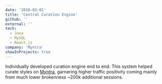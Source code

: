 ```yaml
---
date: '2018-03-01'
title: 'Central Curation Engine'
github: ''
external: ''
tech:
  - Java
  - MySQL
  - React.js
company: 'Myntra'
showInProjects: true
---
```


Individually developed curation engine end to end. This system helped curate styles on [Myntra](www.myntra.com), garnering higher traffic positivity coming mainly from much lower brokenness ~200k additional sessions.
